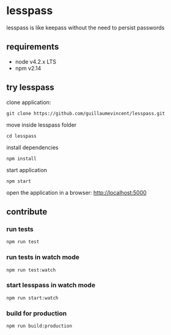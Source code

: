 # lesspass
lesspass is like keepass without the need to persist passwords

## requirements

  * node v4.2.x LTS
  * npm  v2.14

## try lesspass

clone application:

    git clone https://github.com/guillaumevincent/lesspass.git

move inside lesspass folder

    cd lesspass

install dependencies

    npm install

start application

    npm start

open the application in a browser: [http://localhost:5000](http://localhost:5000)

## contribute

### run tests

    npm run test

### run tests in watch mode

    npm run test:watch

### start lesspass in watch mode

    npm run start:watch

### build for production

    npm run build:production